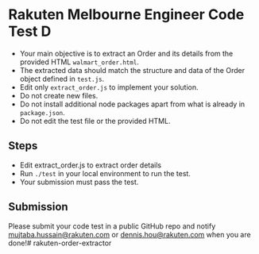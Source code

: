 # Rakuten Melbourne Engineer Code Test D
* Your main objective is to extract an Order and its details from the provided HTML `walmart_order.html`.
* The extracted data should match the structure and data of the Order object defined in `test.js`.
* Edit only `extract_order.js` to implement your solution.
* Do not create new files.
* Do not install additional node packages apart from what is already in `package.json`.
* Do not edit the test file or the provided HTML.

## Steps
* Edit extract_order.js to extract order details
* Run `./test` in your local environment to run the test.
* Your submission must pass the test.

## Submission
Please submit your code test in a public GitHub repo and notify mujtaba.hussain@rakuten.com or dennis.hou@rakuten.com when you are done!# rakuten-order-extractor
